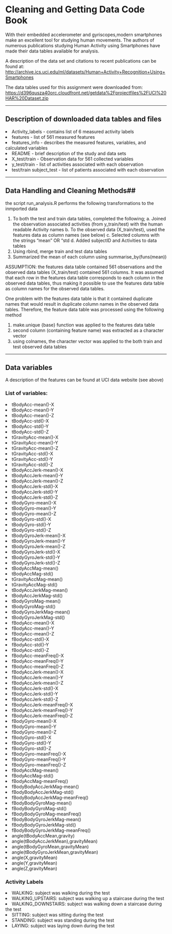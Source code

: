 # Cleaning and Getting Data Code Book

With their embedded accelerometer and gyriscopes,modern smartphones make an excellent tool for studying human movements. The authors of numerous publications studying Human Activity using Smartphones have made their data tables available for analysis.  

A description of the data set and citations to recent publications can be found at:
http://archive.ics.uci.edu/ml/datasets/Human+Activity+Recognition+Using+Smartphones

The data tables used for this assignment were downloaded from:
https://d396qusza40orc.cloudfront.net/getdata%2Fprojectfiles%2FUCI%20HAR%20Dataset.zip

___

## Description of downloaded data tables and files
<li>Activity_labels - contains list of 6 measured activity labels</li>
<li>features - list of 561 measured features</li>
<li>features_info - describes the measured features, variables, and calculated variables</li>
<li>README - brief description of the study and data sets</li>
<li>X_test/train - Observation data for 561 collected variables</li>
<li>y_test/train - list of activities associated with each observation</li>
<li>test/train subject_test - list of patients associated with each observation</li>

___

## Data Handling and Cleaning Methods##
the script run_analysis.R performs the following transformations to the inmported data

1. To both the test and train data tables, completed the following;
    a. Joined the observation associated activities (from y_train/test) with the human readable Activity names
    b. To the observed data (X_train/test), used the features data as column names (see below) 
    c. Selected columns with the strings “mean” OR “std
    d. Added subjectID and Activities to data tables
2. Using rbind, merge train and test data tables
3. Summarized the mean of each column using summarise_by(funs(mean))

ASSUMPTION: the features data table contained 561 observations and the observed data tables (X_train/test) contained 561 columns.  It was assumed that each row in the features data table corresponds to each column in the observed data tables, thus making it possible to use the features data table as column names for the observed data tables.

One problem with the features data table is that it contained duplicate names that would result in duplicate column names in the observed data tables.  Therefore, the feature data table was processed using the following method

1. make.unique {base} function was applied to the features data table
2. second column (containing feature name) was extracted as a character vector
3. using colnames, the character vector was applied to the both train and test observed data tables

___

## Data variables
A description of the features can be found at UCI data website (see above)

### List of variables:
<li>tBodyAcc-mean()-X</li>
<li>tBodyAcc-mean()-Y</li>
<li>tBodyAcc-mean()-Z</li>
<li>tBodyAcc-std()-X</li>
<li>tBodyAcc-std()-Y</li>
<li>tBodyAcc-std()-Z</li>
<li>tGravityAcc-mean()-X</li>
<li>tGravityAcc-mean()-Y</li>
<li>tGravityAcc-mean()-Z</li>
<li>tGravityAcc-std()-X</li>
<li>tGravityAcc-std()-Y</li>
<li>tGravityAcc-std()-Z</li>
<li>tBodyAccJerk-mean()-X</li>
<li>tBodyAccJerk-mean()-Y</li>
<li>tBodyAccJerk-mean()-Z</li>
<li>tBodyAccJerk-std()-X</li>
<li>tBodyAccJerk-std()-Y</li>
<li>tBodyAccJerk-std()-Z</li>
<li>tBodyGyro-mean()-X</li>
<li>tBodyGyro-mean()-Y</li>
<li>tBodyGyro-mean()-Z</li>
<li>tBodyGyro-std()-X</li>
<li>tBodyGyro-std()-Y</li>
<li>tBodyGyro-std()-Z</li>
<li>tBodyGyroJerk-mean()-X</li>
<li>tBodyGyroJerk-mean()-Y</li>
<li>tBodyGyroJerk-mean()-Z</li>
<li>tBodyGyroJerk-std()-X</li>
<li>tBodyGyroJerk-std()-Y</li>
<li>tBodyGyroJerk-std()-Z</li>
<li>tBodyAccMag-mean()</li>
<li>tBodyAccMag-std()</li>
<li>tGravityAccMag-mean()</li>
<li>tGravityAccMag-std()</li>
<li>tBodyAccJerkMag-mean()</li>
<li>tBodyAccJerkMag-std()</li>
<li>tBodyGyroMag-mean()</li>
<li>tBodyGyroMag-std()</li>
<li>tBodyGyroJerkMag-mean()</li>
<li>tBodyGyroJerkMag-std()</li>
<li>fBodyAcc-mean()-X</li>
<li>fBodyAcc-mean()-Y</li>
<li>fBodyAcc-mean()-Z</li>
<li>fBodyAcc-std()-X</li>
<li>fBodyAcc-std()-Y</li>
<li>fBodyAcc-std()-Z</li>
<li>fBodyAcc-meanFreq()-X</li>
<li>fBodyAcc-meanFreq()-Y</li>
<li>fBodyAcc-meanFreq()-Z</li>
<li>fBodyAccJerk-mean()-X</li>
<li>fBodyAccJerk-mean()-Y</li>
<li>fBodyAccJerk-mean()-Z</li>
<li>fBodyAccJerk-std()-X</li>
<li>fBodyAccJerk-std()-Y</li>
<li>fBodyAccJerk-std()-Z</li>
<li>fBodyAccJerk-meanFreq()-X</li>
<li>fBodyAccJerk-meanFreq()-Y</li>
<li>fBodyAccJerk-meanFreq()-Z</li>
<li>fBodyGyro-mean()-X</li>
<li>fBodyGyro-mean()-Y</li>
<li>fBodyGyro-mean()-Z</li>
<li>fBodyGyro-std()-X</li>
<li>fBodyGyro-std()-Y</li>
<li>fBodyGyro-std()-Z</li>
<li>fBodyGyro-meanFreq()-X</li>
<li>fBodyGyro-meanFreq()-Y</li>
<li>fBodyGyro-meanFreq()-Z</li>
<li>fBodyAccMag-mean()</li>
<li>fBodyAccMag-std()</li>
<li>fBodyAccMag-meanFreq()</li>
<li>fBodyBodyAccJerkMag-mean()</li>
<li>fBodyBodyAccJerkMag-std()</li>
<li>fBodyBodyAccJerkMag-meanFreq()</li>
<li>fBodyBodyGyroMag-mean()</li>
<li>fBodyBodyGyroMag-std()</li>
<li>fBodyBodyGyroMag-meanFreq()</li>
<li>fBodyBodyGyroJerkMag-mean()</li>
<li>fBodyBodyGyroJerkMag-std()</li>
<li>fBodyBodyGyroJerkMag-meanFreq()</li>
<li>angle(tBodyAccMean,gravity)</li>
<li>angle(tBodyAccJerkMean),gravityMean)</li>
<li>angle(tBodyGyroMean,gravityMean)</li>
<li>angle(tBodyGyroJerkMean,gravityMean)</li>
<li>angle(X,gravityMean)</li>
<li>angle(Y,gravityMean)</li>
<li>angle(Z,gravityMean)</li>
</ul>

### Activity Labels
<li>WALKING: subject was walking during the test</li>
<li>WALKING_UPSTAIRS: subject was walking up a staircase during the test</li>
<li>WALKING_DOWNSTAIRS: subject was walking down a staircase during the test</li>
<li>SITTING: subject was sitting during the test</li>
<li>STANDING: subject was standing during the test</li>
<li>LAYING: subject was laying down during the test</li>
